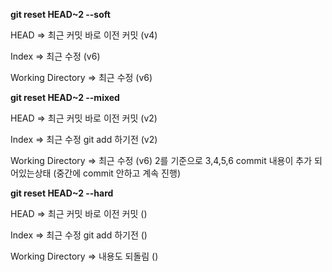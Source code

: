 __git reset HEAD~2 --soft__

HEAD => 최근 커밋 바로 이전 커밋 (v4)

Index => 최근 수정 (v6)

Working Directory => 최근 수정 (v6)

__git reset HEAD~2 --mixed__

HEAD => 최근 커밋 바로 이전 커밋 (v2)

Index => 최근 수정 git add 하기전 (v2)

Working Directory => 최근 수정 (v6) 2를 기준으로 3,4,5,6 commit 내용이 추가 되어있는상태 (중간에 commit 안하고 계속 진행)

__git reset HEAD~2 --hard__

HEAD => 최근 커밋 바로 이전 커밋 ()

Index => 최근 수정 git add 하기전 ()

Working Directory => 내용도 되돌림 ()